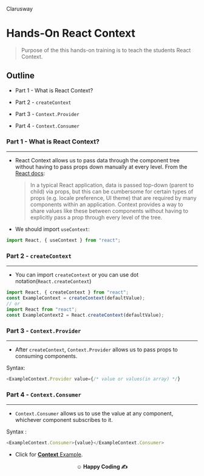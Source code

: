 <p >Clarusway<img align="right"
  src="https://secure.meetupstatic.com/photos/event/3/1/b/9/600_488352729.jpeg"  width="15px"></p>

# Hands-On React Context

> Purpose of the this hands-on training is to teach the students React Context.

## Outline

- Part 1 - What is React Context?

- Part 2 - `createContext`

- Part 3 - `Context.Provider`

- Part 4 - `Context.Consumer`

### Part 1 - What is React Context?

---

- React Context allows us to pass data through the component tree without having to pass props down manually at every level. From the <a href="https://reactrouter.com/">React docs</a>:

  > In a typical React application, data is passed top-down (parent to child) via props, but this can be cumbersome for certain types of props (e.g. locale preference, UI theme) that are required by many components within an application. Context provides a way to share values like these between components without having to explicitly pass a prop through every level of the tree.

- We should import `useContext`:

```js
import React, { useContext } from "react";
```

### Part 2 - `createContext`

---

- You can import `createContext` or you can use dot notation(`React.createContext`)

```js
import React, { createContext } from "react";
const ExampleContext = createContext(defaultValue);
// or
import React from "react";
const ExampleContext2 = React.createContext(defaultValue);
```

### Part 3 - `Context.Provider`

---

- After `createContext`, `Context.Provider` allows us to pass props to consuming components.

Syntax:

```js
<ExampleContext.Provider value={/* value or values(in array) */}
```

### Part 4 - `Context.Consumer`

---

- `Context.Consumer` allows us to use the value at any component, whichever component subscribes to it.

Syntax :

```js
<ExampleContext.Consumer>{value}</ExampleContext.Consumer>
```

- Click for <a href="https://codesandbox.io/s/react-context-app-t9wf5?file=/src/App.js">**Context** Example</a>.

**<p align="center">&#9786; Happy Coding &#9997;</p>**
